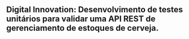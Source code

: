 <h2>Digital Innovation:  Desenvolvimento de testes unitários para validar uma API REST de gerenciamento de estoques de cerveja.</h2>


